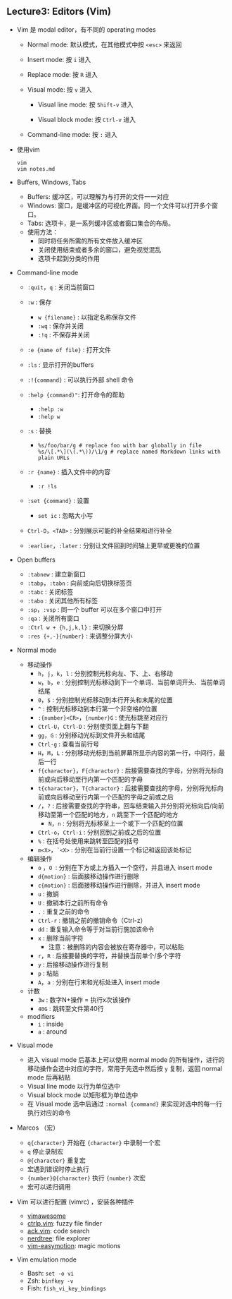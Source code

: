 ## Lecture3: Editors (Vim)

* Vim 是 modal editor，有不同的 operating modes

  * Normal mode: 默认模式，在其他模式中按 `<esc>` 来返回

  * Insert mode: 按 `i` 进入

  * Replace mode: 按 `R` 进入

  * Visual mode: 按 `v` 进入

    * Visual line mode: 按 `Shift-v` 进入

    * Visual block mode: 按 `Ctrl-v` 进入

  * Command-line mode: 按 `:` 进入

* 使用vim

  ```shell
  vim
  vim notes.md
  ```

* Buffers, Windows, Tabs

  * Buffers: 缓冲区，可以理解为与打开的文件一一对应
  * Windows: 窗口，是缓冲区的可视化界面。同一个文件可以打开多个窗口。
  * Tabs: 选项卡，是一系列缓冲区或者窗口集合的布局。
  * 使用方法：
    * 同时将任务所需的所有文件放入缓冲区
    * 关闭使用结束或者多余的窗口，避免视觉混乱
    * 选项卡起到分类的作用

* Command-line mode

  * `:quit`，`q` : 关闭当前窗口

  * `:w` : 保存
    * `w {filename}` : 以指定名称保存文件
    * `:wq` : 保存并关闭
    * `:!q` : 不保存并关闭
    
  * `:e {name of file}` : 打开文件

  * `:ls` : 显示打开的buffers

  * `:!{command}` : 可以执行外部 shell 命令

  * `:help {command)"`: 打开命令的帮助
    * `:help :w`
    * `:help w`
    
  * `:s` : 替换
    
    * 
      ```shell
      %s/foo/bar/g # replace foo with bar globally in file
      %s/\[.*\](\(.*\))/\1/g # replace named Markdown links with plain URLs
      ```
    
  * `:r {name}` : 插入文件中的内容
    * `:r !ls`
    
  * `:set {command}` : 设置
    * `set ic` : 忽略大小写
    
  * `Ctrl-D`，`<TAB>` : 分别展示可能的补全结果和进行补全
  * `:earlier`，`:later` : 分别让文件回到时间轴上更早或更晚的位置


* Open buffers

  * `:tabnew` : 建立新窗口
  * `:tabp`，`:tabn` : 向前或向后切换标签页
  * `:tabc` : 关闭标签
  * `:tabo` : 关闭其他所有标签
  * `:sp`，`:vsp` : 同一个 buffer 可以在多个窗口中打开
  * `:qa` : 关闭所有窗口
  * `:Ctrl w + {h,j,k,l}` : 来切换分屏
  * `:res {+,-}{number}` : 来调整分屏大小
* Normal mode

  * 移动操作
    * `h`，`j`，`k`，`l` : 分别控制光标向左、下、上、右移动
    * `w`，`b`，`e` : 分别控制光标移动到下一个单词、当前单词开头、当前单词结尾
    * `0`，`$` : 分别控制光标移动到本行开头和末尾的位置
    * `^` : 控制光标移动到本行第一个非空格的位置
    * `:{number}<CR>`，`{number}G` : 使光标跳至对应行
    * `Ctrl-U`，`Ctrl-D` : 分别使页面上翻与下翻
    * `gg`，`G` : 分别移动光标到文件开头和结尾
    * `Ctrl-g` : 查看当前行号
    * `H`，`M`，`L` : 分别移动光标到当前屏幕所显示内容的第一行，中间行，最后一行
    * `f{charactor}`，`F{charactor}` : 后接需要查找的字母，分别将光标向前或向后移动至行内第一个匹配的字母
    * `t{charactor}`，`T{charactor}` : 后接需要查找的字母，分别将光标向前或向后移动至行内第一个匹配的字母之前或之后
    * `/`，`?` : 后接需要查找的字符串，回车结束输入并分别将光标向后/向前移动至第一个匹配的地方，`n` 跳至下一个匹配的地方
      * `N`，`n` : 分别将光标移至上一个或下一个匹配的位置
    * `Ctrl-o`，`Ctrl-i` : 分别回到之前或之后的位置
    * `%` : 在括号处使用来跳转至匹配的括号
    * `m<X>`，<code>`\<X\></code> : 分别在当前行设置一个标记和返回该处标记
  * 编辑操作
    * `o` ，`O `: 分别在下方或上方插入一个空行，并且进入 insert mode
    * `d{motion}` : 后面接移动操作进行删除
    * `c{motion}` : 后面接移动操作进行删除，并进入 insert mode
    * `u` : 撤销
    * `U` : 撤销本行之前所有命令
    * `.` : 重复之前的命令
    * `Ctrl-r` : 撤销之前的撤销命令（Ctrl-z）
    * `dd` : 重复输入命令等于对当前行施加该命令
    * `x` : 删除当前字符
      * 注意：被删除的内容会被放在寄存器中，可以粘贴
    * `r`，`R` : 后接要替换的字符，并替换当前单个/多个字符
    * `y` : 后接移动操作进行复制
    * `p` : 粘贴
    * `A`，`a` : 分别在行末和光标处进入 insert mode
  * 计数
    * `3w` : 数字N+操作 = 执行x次该操作
    * `40G` : 跳转至文件第40行
  * modifiers
    * `i` : inside
    * `a` : around

* Visual mode

  * 进入 visual mode 后基本上可以使用 normal mode 的所有操作，进行的移动操作会选中对应的字符，常用于先选中然后按 `y` 复制，返回 normal mode 后再粘贴
  * Visual line mode 以行为单位选中
  * Visual block mode 以矩形框为单位选中
  * 在 Visual mode 选中后通过 `:normal {command}` 来实现对选中的每一行执行对应的命令

* Marcos （宏）

  * `q{character}` 开始在 `{character}` 中录制一个宏
  * `q` 停止录制宏
  * `@{character}` 重复宏
  * 宏遇到错误时停止执行
  * `{number}@{character}` 执行 `{number}` 次宏
  * 宏可以递归调用

* Vim 可以进行配置 (vimrc) ，安装各种插件

  * [vimawesome](https://vimawesome.com)
  * [ctrlp.vim](https://github.com/ctrlpvim/ctrlp.vim): fuzzy file finder
  * [ack.vim](https://github.com/mileszs/ack.vim): code search
  * [nerdtree](https://github.com/scrooloose/nerdtree): file explorer
  * [vim-easymotion](https://github.com/easymotion/vim-easymotion): magic motions

* Vim emulation mode

  * Bash: `set -o vi`
  * Zsh: `binfkey -v`
  * Fish: `fish_vi_key_bindings`
